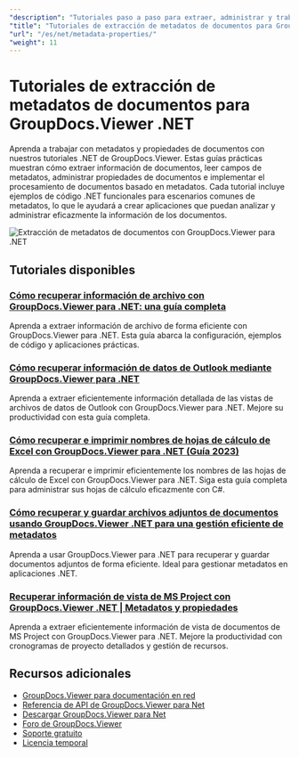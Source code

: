 ```yaml
---
"description": "Tutoriales paso a paso para extraer, administrar y trabajar con metadatos de documentos utilizando GroupDocs.Viewer para .NET."
"title": "Tutoriales de extracción de metadatos de documentos para GroupDocs.Viewer .NET"
"url": "/es/net/metadata-properties/"
"weight": 11
---
```


# Tutoriales de extracción de metadatos de documentos para GroupDocs.Viewer .NET

Aprenda a trabajar con metadatos y propiedades de documentos con nuestros tutoriales .NET de GroupDocs.Viewer. Estas guías prácticas muestran cómo extraer información de documentos, leer campos de metadatos, administrar propiedades de documentos e implementar el procesamiento de documentos basado en metadatos. Cada tutorial incluye ejemplos de código .NET funcionales para escenarios comunes de metadatos, lo que le ayudará a crear aplicaciones que puedan analizar y administrar eficazmente la información de los documentos.

![Extracción de metadatos de documentos con GroupDocs.Viewer para .NET](/viewer/metadata-properties/image.png)

## Tutoriales disponibles

### [Cómo recuperar información de archivo con GroupDocs.Viewer para .NET: una guía completa](./groupdocs-viewer-net-retrieve-archive-info/)
Aprenda a extraer información de archivo de forma eficiente con GroupDocs.Viewer para .NET. Esta guía abarca la configuración, ejemplos de código y aplicaciones prácticas.

### [Cómo recuperar información de datos de Outlook mediante GroupDocs.Viewer para .NET](./retrieve-outlook-info-groupdocs-viewer-net/)
Aprenda a extraer eficientemente información detallada de las vistas de archivos de datos de Outlook con GroupDocs.Viewer para .NET. Mejore su productividad con esta guía completa.

### [Cómo recuperar e imprimir nombres de hojas de cálculo de Excel con GroupDocs.Viewer para .NET (Guía 2023)](./retrieve-print-excel-worksheets-groupdocs-viewer-net/)
Aprenda a recuperar e imprimir eficientemente los nombres de las hojas de cálculo de Excel con GroupDocs.Viewer para .NET. Siga esta guía completa para administrar sus hojas de cálculo eficazmente con C#.

### [Cómo recuperar y guardar archivos adjuntos de documentos usando GroupDocs.Viewer .NET para una gestión eficiente de metadatos](./retrieve-save-attachments-groupdocs-viewer-net/)
Aprenda a usar GroupDocs.Viewer para .NET para recuperar y guardar documentos adjuntos de forma eficiente. Ideal para gestionar metadatos en aplicaciones .NET.

### [Recuperar información de vista de MS Project con GroupDocs.Viewer .NET | Metadatos y propiedades](./retrieve-ms-project-view-info-groupdocs-dotnet/)
Aprenda a extraer eficientemente información de vista de documentos de MS Project con GroupDocs.Viewer para .NET. Mejore la productividad con cronogramas de proyecto detallados y gestión de recursos.

## Recursos adicionales

- [GroupDocs.Viewer para documentación en red](https://docs.groupdocs.com/viewer/net/)
- [Referencia de API de GroupDocs.Viewer para Net](https://reference.groupdocs.com/viewer/net/)
- [Descargar GroupDocs.Viewer para Net](https://releases.groupdocs.com/viewer/net/)
- [Foro de GroupDocs.Viewer](https://forum.groupdocs.com/c/viewer/9)
- [Soporte gratuito](https://forum.groupdocs.com/)
- [Licencia temporal](https://purchase.groupdocs.com/temporary-license/)